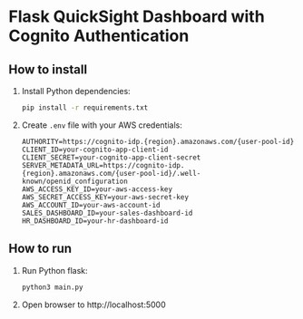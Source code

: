 # Flask QuickSight Dashboard with Cognito Authentication

## How to install

1. Install Python dependencies:
   ```bash
   pip install -r requirements.txt
   ```

2. Create `.env` file with your AWS credentials:
   ```env
   AUTHORITY=https://cognito-idp.{region}.amazonaws.com/{user-pool-id}
   CLIENT_ID=your-cognito-app-client-id
   CLIENT_SECRET=your-cognito-app-client-secret
   SERVER_METADATA_URL=https://cognito-idp.{region}.amazonaws.com/{user-pool-id}/.well-known/openid_configuration
   AWS_ACCESS_KEY_ID=your-aws-access-key
   AWS_SECRET_ACCESS_KEY=your-aws-secret-key
   AWS_ACCOUNT_ID=your-aws-account-id
   SALES_DASHBOARD_ID=your-sales-dashboard-id
   HR_DASHBOARD_ID=your-hr-dashboard-id
   ```

## How to run

1. Run Python flask:
   ```bash
   python3 main.py
   ```

2. Open browser to http://localhost:5000 
